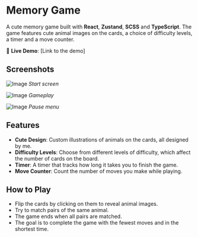 # Memory Game
A cute memory game built with **React**, **Zustand**, **SCSS** and **TypeScript**. The game features cute animal images on the cards, a choice of difficulty levels, a timer and a move counter.

🔗 **Live Demo**: [Link to the demo]

## Screenshots

![Image](https://github.com/user-attachments/assets/46b73351-7201-4455-b89b-a2d744eabccc)
_Start screen_

![Image](https://github.com/user-attachments/assets/e34facfd-0b19-4f58-a644-6cb0b8aedb46)
_Gameplay_

![Image](https://github.com/user-attachments/assets/87493b76-f6d7-48d0-852b-1365bc32de78)
_Pause menu_

## Features

- **Cute Design**: Custom illustrations of animals on the cards, all designed by me.
- **Difficulty Levels**: Choose from different levels of difficulty, which affect the number of cards on the board.
- **Timer**: A timer that tracks how long it takes you to finish the game.
- **Move Counter**: Count the number of moves you make while playing.

## How to Play

- Flip the cards by clicking on them to reveal animal images.
- Try to match pairs of the same animal.
- The game ends when all pairs are matched.
- The goal is to complete the game with the fewest moves and in the shortest time.

